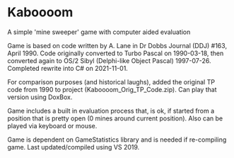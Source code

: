 # Kaboooom
A simple 'mine sweeper' game with computer aided evaluation

Game is based on code written by A. Lane in Dr Dobbs Journal (DDJ) #163,
April 1990.  Code originally converted to Turbo Pascal on 1990-03-18, then
converted again to OS/2 Sibyl (Delphi-like Object Pascal) 1997-07-26.
Completed rewrite into C# on 2021-11-01.

For comparison purposes (and historical laughs), added the original TP
code from 1990 to project (Kaboooom_Orig_TP_Code.zip).  Can play that
version using DoxBox.

Game includes a built in evaluation process that, is ok, if started from a
position that is pretty open (0 mines around current position).  Also can
be played via keyboard or mouse.

Game is dependent on GameStatistics library and is needed if re-compiling
game.  Last updated/compiled using VS 2019.
